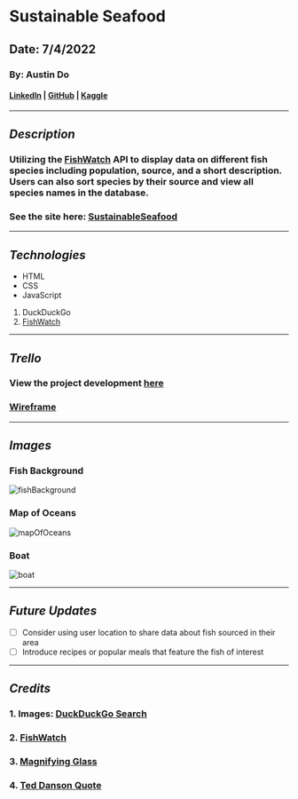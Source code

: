 # Sustainable Seafood

## Date: 7/4/2022

### By: Austin Do

#### **[LinkedIn](https://www.linkedin.com/in/austin-do/) | [GitHub](https://github.com/austinndo) | [Kaggle](https://www.kaggle.com/austindo)**

---

## **_Description_**

### Utilizing the [FishWatch](https://www.fishwatch.gov/developers?ref=publicapis.dev) API to display data on different fish species including population, source, and a short description. Users can also sort species by their source and view all species names in the database.

### See the site here: [SustainableSeafood](https://sustainable_seafood.surge.sh/)
---

## **_Technologies_**

- HTML
- CSS
- JavaScript

1. DuckDuckGo
2. [FishWatch](https://www.fishwatch.gov/developers?ref=publicapis.dev)


---

## **_Trello_**

### View the project development [here](https://trello.com/invite/b/cLVKQaG9/40fe13adf088a75f97f153b535aff24c/sustainable-seafood)

### [Wireframe](https://wireframe.cc/pro/pp/0523794b2563529)

---

## **_Images_**

### **Fish Background**
![fishBackground](https://wallpaperaccess.com/full/2801591.jpg)

### **Map of Oceans**
![mapOfOceans](https://external-content.duckduckgo.com/iu/?u=https%3A%2F%2Fcdn.britannica.com%2F13%2F195913-050-396DEEC4%2FWorld-map-Oceans-Continents-Mendel.jpg&f=1&nofb=1)

### **Boat**
![boat](https://static.thenounproject.com/png/23815-200.png)

---

## **_Future Updates_**

- [ ] Consider using user location to share data about fish sourced in their area
- [ ] Introduce recipes or popular meals that feature the fish of interest

---

## **_Credits_**

### 1. Images: [DuckDuckGo Search](https://duckduckgo.com/)

### 2. [FishWatch](https://www.fishwatch.gov/developers?ref=publicapis.dev)

### 3. [Magnifying Glass](https://stackoverflow.com/questions/12036038/is-there-unicode-glyph-symbol-to-represent-search)

### 4. [Ted Danson Quote](https://todayinsci.com/D/Danson_Ted/DansonTed-Quotations.htm)
